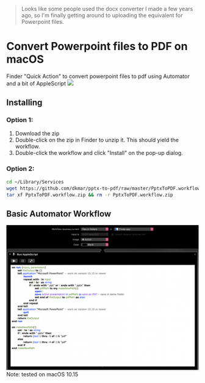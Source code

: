 > Looks like some people used the docx converter I made a few years ago, so I'm finally getting around to uploading the equivalent for Powerpoint files.

# Convert Powerpoint files to PDF on macOS 
Finder "Quick Action" to convert powerpoint files to pdf using Automator and a bit of AppleScript
![](demo.gif)
## Installing
### Option 1:
1. Download the zip
2. Double-click on the zip in Finder to unzip it. This should yield the workflow.
3. Double-click the workflow and click "Install" on the pop-up dialog.
### Option 2:
```bash
cd ~/Library/Services
wget https://github.com/dkmar/pptx-to-pdf/raw/master/PptxToPDF.workflow.zip
tar xf PptxToPDF.workflow.zip && rm -r PptxToPDF.workflow.zip
```
## Basic Automator Workflow
![](PptxToPDF.workflow/Contents/QuickLook/Preview.png?raw=true)
Note: tested on macOS 10.15 
